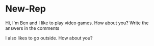 # New-Rep
Hi, I'm Ben and I like to play video games. How about you? Write the answers in the comments

I also likes to go outside. How about you?
